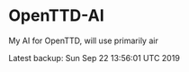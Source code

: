 # OpenTTD-AI
My AI for OpenTTD, will use primarily air

Latest backup: Sun Sep 22 13:56:01 UTC 2019
